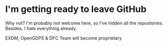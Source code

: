 # I'm getting ready to leave GitHub
Why not? I'm probably not welcome here, so I've hidden all the repositories. Besides, I hate everything already.

EXDM, OpenGDPS & DFC Team will become proprietary
